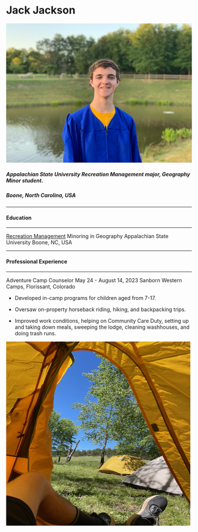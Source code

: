 Jack Jackson
=====

<img src="/IMG_2206.jpeg">

##### Appalachian State University Recreation Management major, Geography Minor student. 

##### Boone, North Carolina, USA 
----
#### Education
----
[Recreation Management](https://www.appstate.edu/academics/majors/id/recreation-management-park-management) 
Minoring in Geography
Appalachian State University
Boone, NC, USA

----

#### Professional Experience
---- 
Adventure Camp Counselor May 24 - August 14, 2023
Sanborn Western Camps, Florissant, Colorado
 * Developed in-camp programs for children aged from 7-17.
 + Oversaw on-property horseback riding, hiking, and backpacking trips.
 * Improved work conditions, helping on Community Care Duty, setting up and taking down meals, sweeping the lodge, cleaning washhouses, and doing trash runs. 

 <img src="/IMG_6368.jpeg" width='500' height='500'>